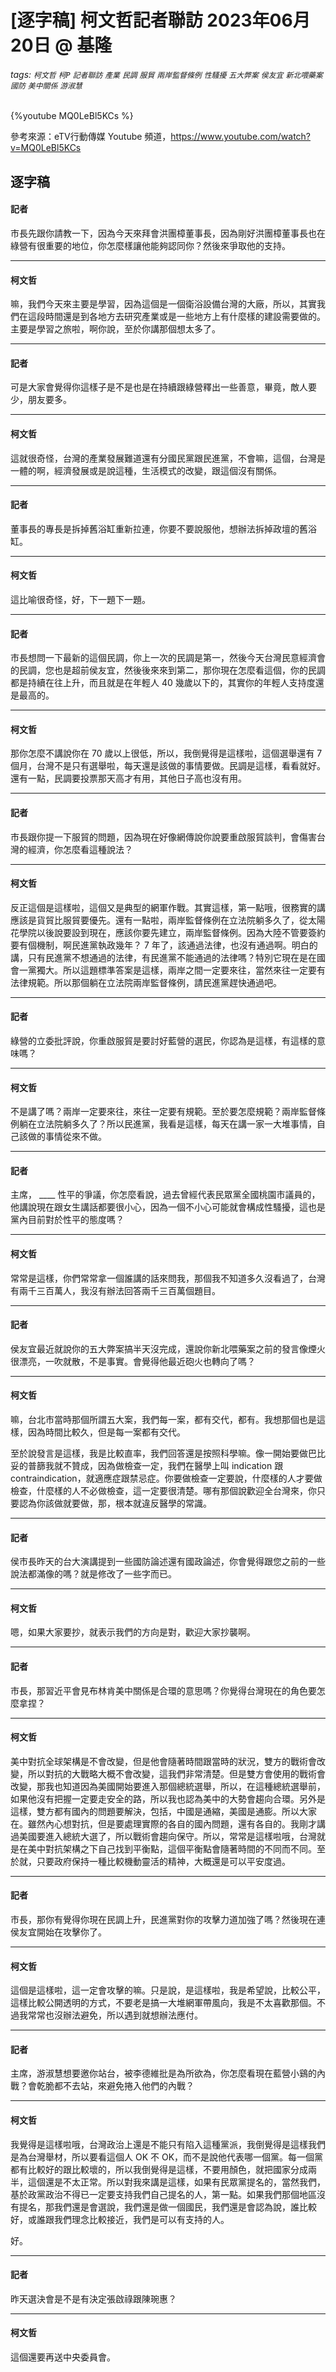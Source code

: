 # [逐字稿] 柯文哲記者聯訪 2023年06月20日 @ 基隆

###### tags: `柯文哲` `柯P` `記者聯訪` `產業` `民調` `服貿` `兩岸監督條例` `性騷擾` `五大弊案` `侯友宜` `新北喂藥案` `國防` `美中關係` `游淑慧`

{%youtube MQ0LeBl5KCs %}

參考來源：eTV行動傳媒 Youtube 頻道，https://www.youtube.com/watch?v=MQ0LeBl5KCs

## 逐字稿

#### 記者

市長先跟你請教一下，因為今天來拜會洪團樟董事長，因為剛好洪團樟董事長也在綠營有很重要的地位，你怎麼樣讓他能夠認同你？然後來爭取他的支持。

---

#### 柯文哲

嘛，我們今天來主要是學習，因為這個是一個衛浴設備台灣的大廠，所以，其實我們在這段時間還是到各地方去研究產業或是一些地方上有什麼樣的建設需要做的。主要是學習之旅啦，啊你說，至於你講那個想太多了。

---

#### 記者

可是大家會覺得你這樣子是不是也是在持續跟綠營釋出一些善意，畢竟，敵人要少，朋友要多。

---

#### 柯文哲

這就很奇怪，台灣的產業發展難道還有分國民黨跟民進黨，不會嘛，這個，台灣是一體的啊，經濟發展或是說這種，生活模式的改變，跟這個沒有關係。

---

#### 記者

董事長的專長是拆掉舊浴缸重新拉連，你要不要說服他，想辦法拆掉政壇的舊浴缸。

---

#### 柯文哲

這比喻很奇怪，好，下一題下一題。

---

#### 記者

市長想問一下最新的這個民調，你上一次的民調是第一，然後今天台灣民意經濟會的民調，您也是超前侯友宜，然後後來來到第二，那你現在怎麼看這個，你的民調都是持續在往上升，而且就是在年輕人 40 幾歲以下的，其實你的年輕人支持度還是最高的。

---

#### 柯文哲

那你怎麼不講說你在 70 歲以上很低，所以，我倒覺得是這樣啦，這個選舉還有 7 個月，台灣不是只有選舉啦，每天還是該做的事情要做。民調是這樣，看看就好。還有一點，民調要投票那天高才有用，其他日子高也沒有用。

---

#### 記者

市長跟你提一下服貿的問題，因為現在好像網傳說你說要重啟服貿談判，會傷害台灣的經濟，你怎麼看這種說法？

---

#### 柯文哲

反正這個是這樣啦，這個又是典型的網軍作戰。其實這樣，第一點哦，很務實的講應該是貨貿比服貿要優先。還有一點啦，兩岸監督條例在立法院躺多久了，從太陽花學院以後說要設到現在，應該你要先建立，兩岸監督條例。因為大陸不管要簽約要有個機制，啊民進黨執政幾年？ 7 年了，該通過法律，也沒有通過啊。明白的講，只有民進黨不想通過的法律，有民進黨不能通過的法律嗎？特別它現在是在國會一黨獨大。所以這題標準答案是這樣，兩岸之間一定要來往，當然來往一定要有法律規範。所以那個躺在立法院兩岸監督條例，請民進黨趕快通過吧。

---

#### 記者

綠營的立委批評說，你重啟服貿是要討好藍營的選民，你認為是這樣，有這樣的意味嗎？

---

#### 柯文哲

不是講了嗎？兩岸一定要來往，來往一定要有規範。至於要怎麼規範？兩岸監督條例躺在立法院躺多久了？所以民進黨，我看是這樣，每天在講一家一大堆事情，自己該做的事情從來不做。

---

#### 記者

主席， ____ 性平的爭議，你怎麼看說，過去曾經代表民眾黨全國桃園市議員的，他講說現在跟女生講話都要很小心，因為一個不小心可能就會構成性騷擾，這也是黨內目前對於性平的態度嗎？

---

#### 柯文哲

常常是這樣，你們常常拿一個誰講的話來問我，那個我不知道多久沒看過了，台灣有兩千三百萬人，我沒有辦法回答兩千三百萬個題目。

---

#### 記者

侯友宜最近就說你的五大弊案搞半天沒完成，還說你新北喂藥案之前的發言像煙火很漂亮，一吹就散，不是事實。會覺得他最近砲火也轉向了嗎？

---

#### 柯文哲

嘛，台北市當時那個所謂五大案，我們每一案，都有交代，都有。我想那個也是這樣，因為時間比較久，但是每一案都有交代。

至於說發言是這樣，我是比較直率，我們回答還是按照科學嘛。像一開始要做巴比妥的普篩我就不贊成，因為做檢查一定，我們在醫學上叫 indication 跟 contraindication，就適應症跟禁忌症。你要做檢查一定要說，什麼樣的人才要做檢查，什麼樣的人不必做檢查，這一定要很清楚。哪有那個說歡迎全台灣來，你只要認為你該做就要做，那，根本就違反醫學的常識。

---

#### 記者

侯市長昨天的台大演講提到一些國防論述還有國政論述，你會覺得跟您之前的一些說法都滿像的嗎？就是修改了一些字而已。

---

#### 柯文哲

嗯，如果大家要抄，就表示我們的方向是對，歡迎大家抄襲啊。

---

#### 記者

市長，那習近平會見布林肯美中關係是合環的意思嗎？你覺得台灣現在的角色要怎麼拿捏？

---

#### 柯文哲

美中對抗全球架構是不會改變，但是他會隨著時間跟當時的狀況，雙方的戰術會改變，所以對抗的大戰略大概不會改變，這我們非常清楚。但是雙方會使用的戰術會改變，那我也知道因為美國開始要進入那個總統選舉，所以，在這種總統選舉前，如果他沒有把握一定要走安全的路，所以我也認為美中的大勢會趨向合環。另外是這樣，雙方都有國內的問題要解決，包括，中國是通縮，美國是通膨。所以大家在。雖然內心想對抗，但是要處理實際的各自的國內問題，還有各自的。我剛才講過美國要進入總統大選了，所以戰術會趨向保守。所以，常常是這樣啦哦，台灣就是在美中對抗架構之下自己找到平衡點，這個平衡點會隨著時間的不同而不同。至於就，只要政府保持一種比較機動靈活的精神，大概還是可以平安度過。

---

#### 記者

市長，那你有覺得你現在民調上升，民進黨對你的攻擊力道加強了嗎？然後現在連侯友宜開始在攻擊你了。

---

#### 柯文哲

這個是這樣啦，這一定會攻擊的嘛。只是說，是這樣啦，我是希望說，比較公平，這樣比較公開透明的方式，不要老是搞一大堆網軍帶風向，我是不太喜歡那個。不過我常常也沒辦法避免，所以遇到就想辦法應付。

---

#### 記者

主席，游淑慧想要邀你站台，被李德維批是為所欲為，你怎麼看現在藍營小鷄的內戰？會乾脆都不去站，來避免捲入他們的內戰？

---

#### 柯文哲

我覺得是這樣啦哦，台灣政治上還是不能只有陷入這種黨派，我倒覺得是這樣我們是為台灣舉材，所以要看這個人 OK 不 OK，而不是說他代表哪一個黨。每一個黨都有比較好的跟比較壞的，所以我倒覺得是這樣，不要用顏色，就把國家分成兩半，這個還是不太正常。所以對我來講是這樣，如果有民眾黨提名的，當然我們，基於政黨政治不得已一定要支持我們自己提名的人，第一點。如果我們那個地區沒有提名，那我們還是會選說，我們還是做一個國民，我們還是會認為說，誰比較好，或誰跟我們理念比較接近，我們是可以有支持的人。

好。

---

#### 記者

昨天選決會是不是有決定張啟祿跟陳琬惠？

---

#### 柯文哲

這個還要再送中央委員會。
